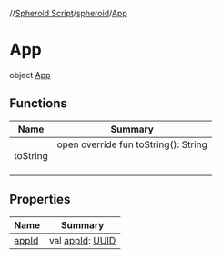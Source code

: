 //[Spheroid Script](../../index.md)/[spheroid](../index.md)/[App](index.md)



# App  
 object [App](index.md)   


## Functions  
  
|  Name|  Summary| 
|---|---|
| toString| open override fun toString(): String  <br><br><br>


## Properties  
  
|  Name|  Summary| 
|---|---|
| [appId](index.md#spheroid/App/appId/#/PointingToDeclaration/)|  val [appId](index.md#spheroid/App/appId/#/PointingToDeclaration/): [UUID](../-u-u-i-d/index.md)   <br>

